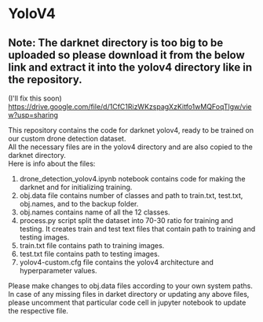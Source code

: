 # YoloV4

## Note: The darknet directory is too big to be uploaded so please download it from the below link and extract it into the yolov4 directory like in the repository.
(I'll fix this soon)
https://drive.google.com/file/d/1CfC1RizWKzspagXzKitfo1wMQFoqTlgw/view?usp=sharing

This repository contains the code for darknet yolov4, ready to be trained on our custom drone detection dataset.  
All the necessary files are in the yolov4 directory and are also copied to the darknet directory.  
Here is info about the files:  
1) drone_detection_yolov4.ipynb notebook contains code for making the darknet and for initializing training.  
2) obj.data file contains number of classes and path to train.txt, test.txt, obj.names, and to the backup folder.   
3) obj.names contains name of all the 12 classes.  
4) process.py script split the dataset into 70-30 ratio for training and testing. It creates train and test text files that contain path to training and testing images.  
5) train.txt file contains path to training images.  
6) test.txt file contains path to testing images.  
7) yolov4-custom.cfg file contains the yolov4 architecture and hyperparameter values.   
     
Please make changes to obj.data files according to your own system paths.  
In case of any missing files in darket directory or updating any above files, please uncomment that particular code cell in jupyter notebook to update the respective file.
